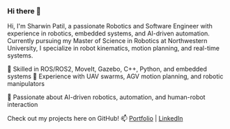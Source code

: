 ### Hi there 👋
Hi, I'm Sharwin Patil, a passionate Robotics and Software Engineer with experience in robotics, embedded systems, and AI-driven automation. Currently pursuing my Master of Science in Robotics at Northwestern University, I specialize in robot kinematics, motion planning, and real-time systems.

🔹 Skilled in ROS/ROS2, MoveIt, Gazebo, C++, Python, and embedded systems
🔹 Experience with UAV swarms, AGV motion planning, and robotic manipulators

🔹 Passionate about AI-driven robotics, automation, and human-robot interaction

Check out my projects here on GitHub! 
📫 [Portfolio](https://www.sharwinpatil.info) | [LinkedIn](https://www.linkedin.com/in/sharwinpatil/)
